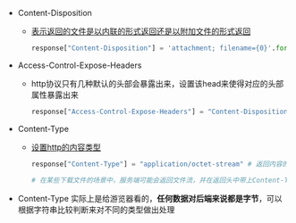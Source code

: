 - Content-Disposition

  - [表示返回的文件是以内联的形式返回还是以附加文件的形式返回](https://crayon-shin-chan.blog.csdn.net/article/details/122903087?spm=1001.2101.3001.6661.1&utm_medium=distribute.pc_relevant_t0.none-task-blog-2%7Edefault%7ECTRLIST%7EPayColumn-1-122903087-blog-88120353.pc_relevant_multi_platform_whitelistv4&depth_1-utm_source=distribute.pc_relevant_t0.none-task-blog-2%7Edefault%7ECTRLIST%7EPayColumn-1-122903087-blog-88120353.pc_relevant_multi_platform_whitelistv4&utm_relevant_index=1)

    ```python
    response["Content-Disposition"] = 'attachment; filename={0}'.format(file_name)
    ```

- Access-Control-Expose-Headers

  - http协议只有几种默认的头部会暴露出来，设置该head来使得对应的头部属性暴露出来

    ```python
    response["Access-Control-Expose-Headers"] = "Content-Disposition"  # 表示哪些内容可以暴露给外部 (为了使前端获取到Content-Disposition属性)
    ```

    

- Content-Type

  - [设置http的内容类型](https://blog.csdn.net/qq_42582773/article/details/121807555?ops_request_misc=&request_id=&biz_id=102&utm_term=application/octet-stream&utm_medium=distribute.pc_search_result.none-task-blog-2~blog~sobaiduweb~default-0-121807555.article_score_rank_blog&spm=1018.2226.3001.4450)

    ```python
    response["Content-Type"] = "application/octet-stream" # 返回内容的类型
    
    # 在某些下载文件的场景中，服务端可能会返回文件流，并在返回头中带上Content-Type:application/octetstream，告知浏览器这是一个字节流，浏览器处理字节流的默认方式就是下载
    ```

- Content-Type 实际上是给游览器看的，**任何数据对后端来说都是字节**，可以根据字符串比较判断来对不同的类型做出处理